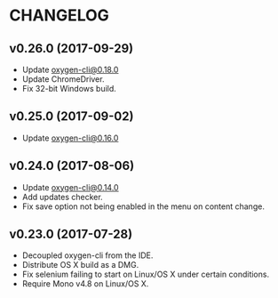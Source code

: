 # CHANGELOG


## v0.26.0 (2017-09-29)
* Update oxygen-cli@0.18.0
* Update ChromeDriver.
* Fix 32-bit Windows build.

## v0.25.0 (2017-09-02)
* Update oxygen-cli@0.16.0

## v0.24.0 (2017-08-06)
* Update oxygen-cli@0.14.0
* Add updates checker.
* Fix save option not being enabled in the menu on content change.

## v0.23.0 (2017-07-28)
* Decoupled oxygen-cli from the IDE.
* Distribute OS X build as a DMG.
* Fix selenium failing to start on Linux/OS X under certain conditions.
* Require Mono v4.8 on Linux/OS X.
